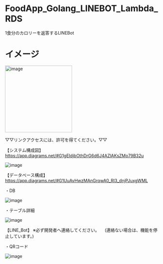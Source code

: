 # FoodApp_Golang_LINEBOT_Lambda_RDS
1食分のカロリーを返答するLINEBot

# イメージ
 <img width="220" alt="image" src="https://github.com/Yuta-Haruna/FoodApp_Golang_LINEBOT_Lambda_RDS/assets/50592688/f06331cb-a14b-4b8f-80cf-ef80b1de85d9">


▽▽リンクアクセスには、許可を得てください。▽▽

【システム構成図】
https://app.diagrams.net/#G1gEIdjbOthDrG6d6J4AZlAKsZMo79B32u

![image](https://user-images.githubusercontent.com/50592688/232229040-f586921b-a1fa-4700-8a59-b2aa04a5037f.png)


【データベース構成】
https://app.diagrams.net/#G1UuAvHwzMAnGrqwA0_Rl3_dnjPJuxgWML


・DB

![image](https://user-images.githubusercontent.com/50592688/232228472-bbe5ebc9-0470-4a3c-9364-b03066f33189.png)

・テーブル詳細

![image](https://user-images.githubusercontent.com/50592688/232228498-e328f25f-38d0-4f47-8725-d040725d126f.png)

【LINE_Bot】
※必ず開発者へ連絡してください。
　(連絡ない場合は、機能を停止しています。)
 
・QRコード

![image](https://user-images.githubusercontent.com/50592688/232229454-2e67344c-db7b-4ee0-8770-e4e5cedc72fb.png)


